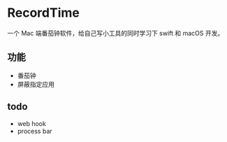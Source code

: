 # RecordTime

一个 Mac 端番茄钟软件，给自己写小工具的同时学习下 swift 和 macOS 开发。

## 功能

- 番茄钟
- 屏蔽指定应用

## todo

- web hook
- process bar
